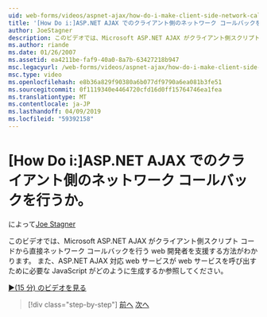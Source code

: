 ```yaml
---
uid: web-forms/videos/aspnet-ajax/how-do-i-make-client-side-network-callbacks-with-aspnet-ajax
title: '[How Do i:]ASP.NET AJAX でのクライアント側のネットワーク コールバックを行うか。 | Microsoft Docs'
author: JoeStagner
description: このビデオでは、Microsoft ASP.NET AJAX がクライアント側スクリプト コードから直接ネットワーク コールバックを行う web 開発者を支援する方法がわかります。 ASP.NET の方法も参照しています.
ms.author: riande
ms.date: 01/26/2007
ms.assetid: ea4211be-faf9-40a0-8a7b-63427218b947
msc.legacyurl: /web-forms/videos/aspnet-ajax/how-do-i-make-client-side-network-callbacks-with-aspnet-ajax
msc.type: video
ms.openlocfilehash: e8b36a829f90380a6b077df9790a6ea081b3fe51
ms.sourcegitcommit: 0f1119340e4464720cfd16d0ff15764746ea1fea
ms.translationtype: MT
ms.contentlocale: ja-JP
ms.lasthandoff: 04/09/2019
ms.locfileid: "59392158"
---
```

# <a name="how-do-i-make-client-side-network-callbacks-with-aspnet-ajax"></a>[How Do i:]ASP.NET AJAX でのクライアント側のネットワーク コールバックを行うか。

によって[Joe Stagner](https://github.com/JoeStagner)

このビデオでは、Microsoft ASP.NET AJAX がクライアント側スクリプト コードから直接ネットワーク コールバックを行う web 開発者を支援する方法がわかります。 また、ASP.NET AJAX 対応 web サービスが web サービスを呼び出すために必要な JavaScript がどのように生成するか参照してください。

[&#9654;(15 分) のビデオを見る](https://channel9.msdn.com/Blogs/ASP-NET-Site-Videos/how-do-i-make-client-side-network-callbacks-with-aspnet-ajax)

> [!div class="step-by-step"]
> [前へ](how-do-i-implement-dynamic-partial-page-updates-with-aspnet-ajax.md)
> [次へ](how-do-i-add-aspnet-ajax-features-to-an-existing-web-application.md)
